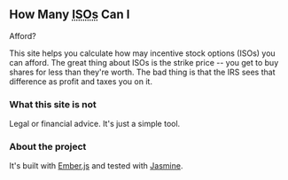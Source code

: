 ## How Many <abbr title="Incentive Stock Options">ISOs</abbr> Can I
Afford?

This site helps you calculate how may incentive stock options (ISOs) you can
afford. The great thing about ISOs is the strike price -- you get to buy
shares for less than they're worth. The bad thing is that the IRS sees
that difference as profit and taxes you on it.

### What this site is not

Legal or financial advice. It's just a simple tool.

### About the project

It's built with [Ember.js](https://github.com/emberjs/ember.js)
and tested with [Jasmine](https://github.com/pivotal/jasmine).

